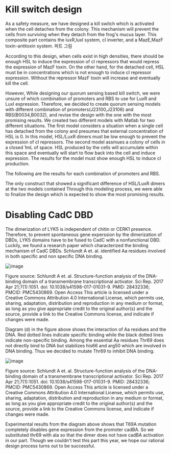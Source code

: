 # Kill switch design
As a safety measure, we have designed a kill switch which is activated when the cell detaches from the colony. This mechanism will prevent the cells from surviving when they detach from the frog's mucus layer.
This composite part contains the luxR,luxI system, cI inverter, and a MazE,MazF toxin-antitoxin system. 
 파트 그림

According to this design, when cells exist in high densities, there should be enough HSL to induce the expression of cI repressors that would repress the expression of MazF toxin. 
On the other hand, for the detached cell, HSL must be in concentrations which is not enough to induce cI repressor expression. Without the repressor MazF toxin will increase and eventually kill the cell.

However, While designing our quorum sensing based kill switch, we were unsure of which combination of promoters and RBS to use for LuxR and LuxI expression. Therefore, we decided to create quorum sensing models with different combination of promoters(J23100,J23106) and RBS(B0034,B0032), and revise the design with the one with the most promising results.
We created two different models with Matlab for two different situations. The first model considers a situation when a single cell has detached from the colony and presumes that external concentration of HSL is 0. In this model, HSL/LuxR dimers must be low enough to prevent the expression of cI repressors.
The second model assmues a colony of cells in a closed 1mL of space. HSL produced by the cells will accumulate within this space and eventually will start to flow back into the cell and induce expression.
The results for the model must show enough HSL to induce cI production.


The following are the results for each combination of promoters and RBS.



The only construct that showed a significant difference of HSL/LuxR dimers at the two models contained 
Through this modeling process, we were able to finalize the design which is expected to show the most promising results. 


# Disabling CadC DBD

The dimerization of LYK5 is independent of chitin or CERK1 presence. Therefore, to prevent spontaneous gene experssion by the dimerization of DBDs, LYK5 domains have to be fused to CadC with a nonfunctional DBD.
Luckily, we found a research paper which characterized the binding mechanism of CadC DBDs. Schlundt A et. al. identified Aa residues involved in both specific and non specific DNA binding. 

![image](https://user-images.githubusercontent.com/87188354/138222383-11f06f11-80c7-43da-bf93-f96ee69576d9.png)

Figure source: Schlundt A et. al. Structure-function analysis of the DNA-binding domain of a transmembrane transcriptional activator. Sci Rep. 2017 Apr 21;7(1):1051. doi: 10.1038/s41598-017-01031-9. PMID: 28432336; PMCID: PMC5430869.
Open Access This article is licensed under a Creative Commons Attribution 4.0 International License, which permits use, sharing, adaptation, distribution and reproduction in any medium or format, as long as you give appropriate credit to the original author(s) and the source, provide a link to the Creative Commons license, and indicate if changes were made. 

Diagram (d) in the figure above shows the interaction of Aa residues and the DNA. Red dotted lines indicate specific binding while the black dotted lines indicate non-specific binding. Among the essential Aa residues Thr69 does not directly bind to DNA but stabilizes his66 and arg50 which are involved in DNA binding. Thus we decided to mutate Thr69 to inhibit DNA binding.

![image](https://user-images.githubusercontent.com/87188354/138248734-b19eca73-b097-4981-9210-68db8fde9feb.png)

Figure source: Schlundt A et. al. Structure-function analysis of the DNA-binding domain of a transmembrane transcriptional activator. Sci Rep. 2017 Apr 21;7(1):1051. doi: 10.1038/s41598-017-01031-9. PMID: 28432336; PMCID: PMC5430869.
Open Access This article is licensed under a Creative Commons Attribution 4.0 International License, which permits use, sharing, adaptation, distribution and reproduction in any medium or format, as long as you give appropriate credit to the original author(s) and the source, provide a link to the Creative Commons license, and indicate if changes were made. 

Experimental results from the diagram above shows that T69A mutation completely disables gene expression from the promoter cadBA. So we substituted thr69 with ala so that the dimer does not have cadBA activation in our part. Though we couldn't test this part this year, we hope our rational design process turns out to be successful. 
